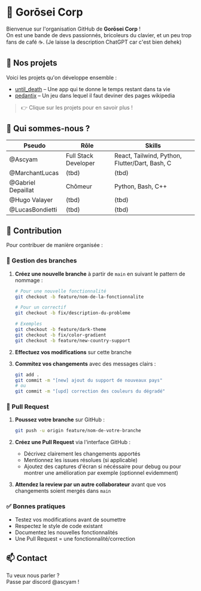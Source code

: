 # 👾 Gorōsei Corp

Bienvenue sur l'organisation GitHub de **Gorōsei Corp** !  
On est une bande de devs passionnés, bricoleurs du clavier, et un peu trop fans de café ☕. (Je laisse la description ChatGPT car c'est bien dehek)

## 🚀 Nos projets

Voici les projets qu'on développe ensemble :

- [until_death](https://github.com/Gorosei-Corp/until_death) – Une app qui te donne le temps restant dans ta vie
- [pedantix](https://github.com/Gorosei-Corp/pedantix) – Un jeu dans lequel il faut deviner des pages wikipedia

> 👉 Clique sur les projets pour en savoir plus !

## 🧠 Qui sommes-nous ?

| Pseudo | Rôle | Skills |
|--------|------|--------|
| @Ascyam | Full Stack Developer | React, Tailwind, Python, Flutter/Dart, Bash, C |
| @MarchantLucas | (tbd)  | (tbd) |
| @Gabriel Depaillat | Chômeur | Python, Bash, C++ |
| @Hugo Valayer | (tbd) | (tbd) |
| @LucasBondietti | (tbd) | (tbd) |

## 🤝 Contribution

Pour contribuer de manière organisée :

### 🌿 Gestion des branches
1. **Créez une nouvelle branche** à partir de `main` en suivant le pattern de nommage :
   ```bash
   # Pour une nouvelle fonctionnalité
   git checkout -b feature/nom-de-la-fonctionnalite
   
   # Pour un correctif
   git checkout -b fix/description-du-probleme
   
   # Exemples
   git checkout -b feature/dark-theme
   git checkout -b fix/color-gradient
   git checkout -b feature/new-country-support
   ```

2. **Effectuez vos modifications** sur cette branche

3. **Commitez vos changements** avec des messages clairs :
   ```bash
   git add .
   git commit -m "[new] ajout du support de nouveaux pays"
   # ou
   git commit -m "[upd] correction des couleurs du dégradé"
   ```

### 🔄 Pull Request
1. **Poussez votre branche** sur GitHub :
   ```bash
   git push -u origin feature/nom-de-votre-branche
   ```

2. **Créez une Pull Request** via l'interface GitHub :
   - Décrivez clairement les changements apportés
   - Mentionnez les issues résolues (si applicable)
   - Ajoutez des captures d'écran si nécéssaire pour debug ou pour montrer une amélioration par exemple (optionnel evidemment) 

3. **Attendez la review par un autre collaborateur** avant que vos changements soient mergés dans `main`

### ✅ Bonnes pratiques
- Testez vos modifications avant de soumettre
- Respectez le style de code existant
- Documentez les nouvelles fonctionnalités
- Une Pull Request = une fonctionnalité/correction

## 📫 Contact

Tu veux nous parler ?  
Passe par discord @ascyam !
